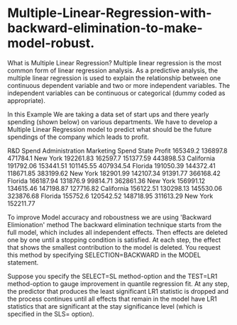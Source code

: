 # Multiple-Linear-Regression-with-backward-elimination-to-make-model-robust.

What is Multiple Linear Regression?
Multiple linear regression is the most common form of linear regression analysis.  As a predictive analysis, the multiple linear regression is used to explain the relationship between one continuous dependent variable and two or more independent variables.  The independent variables can be continuous or categorical (dummy coded as appropriate).

In this Example We are taking a data set of start ups and there yearly spending (shown below) on various departments.
We have to develop a Multiple Linear Regression model to predict what should be the future spendings of the company which leads to profit.

R&D Spend	Administration	Marketing Spend	State	Profit
165349.2	136897.8	471784.1	New York	192261.83
162597.7	151377.59	443898.53	California	191792.06
153441.51	101145.55	407934.54	Florida	191050.39
144372.41	118671.85	383199.62	New York	182901.99
142107.34	91391.77	366168.42	Florida	166187.94
131876.9	99814.71	362861.36	New York	156991.12
134615.46	147198.87	127716.82	California	156122.51
130298.13	145530.06	323876.68	Florida	155752.6
120542.52	148718.95	311613.29	New York	152211.77


To improve Model accuracy and roboustness we are using 'Backward Elimionation' method
The backward elimination technique starts from the full model, which includes all independent effects. Then effects are deleted one by one until a stopping condition is satisfied. At each step, the effect that shows the smallest contribution to the model is deleted. You request this method by specifying SELECTION=BACKWARD in the MODEL statement.

Suppose you specify the SELECT=SL method-option and the TEST=LR1 method-option to gauge improvement in quantile regression fit. At any step, the predictor that produces the least significant LR1 statistic is dropped and the process continues until all effects that remain in the model have LR1 statistics that are significant at the stay significance level (which is specified in the SLS= option).
